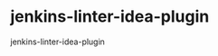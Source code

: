 # jenkins-linter-idea-plugin

<!-- Plugin description -->
jenkins-linter-idea-plugin
<!-- Plugin description end -->
